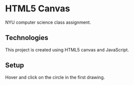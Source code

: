 # HTML5 Canvas

NYU computer science class assignment.

## Technologies
This project is created using HTML5 canvas and JavaScript.

## Setup
Hover and click on the circle in the first drawing. 

